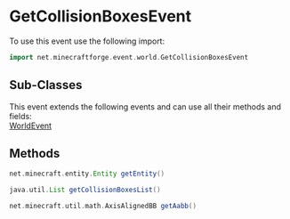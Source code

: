 # GetCollisionBoxesEvent

To use this event use the following import:
```groovy
import net.minecraftforge.event.world.GetCollisionBoxesEvent
```

## Sub-Classes
This event extends the following events and can use all their methods and fields: <br>
[WorldEvent](world_event.md)

## Methods
```groovy
net.minecraft.entity.Entity getEntity()
```

```groovy
java.util.List getCollisionBoxesList()
```

```groovy
net.minecraft.util.math.AxisAlignedBB getAabb()
```

